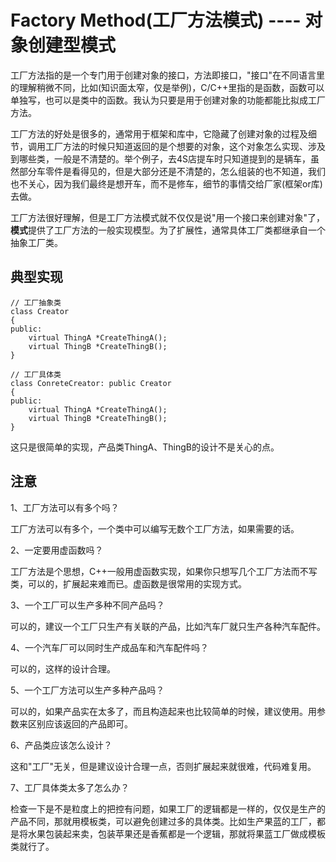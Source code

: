 # Factory Method(工厂方法模式)    ---- 对象创建型模式

工厂方法指的是一个专门用于创建对象的接口，方法即接口，"接口"在不同语言里的理解稍微不同，比如(知识面太窄，仅是举例)，C/C++里指的是函数，函数可以单独写，也可以是类中的函数。我认为只要是用于创建对象的功能都能比拟成工厂方法。

工厂方法的好处是很多的，通常用于框架和库中，它隐藏了创建对象的过程及细节，调用工厂方法的时候只知道返回的是个想要的对象，这个对象怎么实现、涉及到哪些类，一般是不清楚的。举个例子，去4S店提车时只知道提到的是辆车，虽然部分车零件是看得见的，但是大部分还是不清楚的，怎么组装的也不知道，我们也不关心，因为我们最终是想开车，而不是修车，细节的事情交给厂家(框架or库)去做。

工厂方法很好理解，但是工厂方法模式就不仅仅是说"用一个接口来创建对象"了，**模式**提供了工厂方法的一般实现模型。为了扩展性，通常具体工厂类都继承自一个抽象工厂类。




典型实现
-----

```
// 工厂抽象类
class Creator
{
public:
    virtual ThingA *CreateThingA();
    virtual ThingB *CreateThingB();
}

// 工厂具体类
class ConreteCreator: public Creator
{
public:
    virtual ThingA *CreateThingA();
    virtual ThingB *CreateThingB();
}
```


这只是很简单的实现，产品类ThingA、ThingB的设计不是关心的点。



注意
-----

1、工厂方法可以有多个吗？

工厂方法可以有多个，一个类中可以编写无数个工厂方法，如果需要的话。


2、一定要用虚函数吗？

工厂方法是个思想，C++一般用虚函数实现，如果你只想写几个工厂方法而不写类，可以的，扩展起来难而已。虚函数是很常用的实现方式。


3、一个工厂可以生产多种不同产品吗？

可以的，建议一个工厂只生产有关联的产品，比如汽车厂就只生产各种汽车配件。


4、一个汽车厂可以同时生产成品车和汽车配件吗？

可以的，这样的设计合理。


5、一个工厂方法可以生产多种产品吗？

可以的，如果产品实在太多了，而且构造起来也比较简单的时候，建议使用。用参数来区别应该返回的产品即可。


6、产品类应该怎么设计？

这和"工厂"无关，但是建议设计合理一点，否则扩展起来就很难，代码难复用。


7、工厂具体类太多了怎么办？

检查一下是不是粒度上的把控有问题，如果工厂的逻辑都是一样的，仅仅是生产的产品不同，那就用模板类，可以避免创建过多的具体类。比如生产果蓝的工厂，都是将水果包装起来卖，包装苹果还是香蕉都是一个逻辑，那就将果蓝工厂做成模板类就行了。


